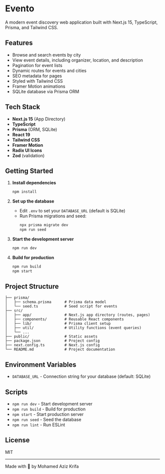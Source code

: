 # Evento

A modern event discovery web application built with Next.js 15, TypeScript, Prisma, and Tailwind CSS.

## Features

- Browse and search events by city
- View event details, including organizer, location, and description
- Pagination for event lists
- Dynamic routes for events and cities
- SEO metadata for pages
- Styled with Tailwind CSS
- Framer Motion animations
- SQLite database via Prisma ORM

## Tech Stack

- **Next.js 15** (App Directory)
- **TypeScript**
- **Prisma** (ORM, SQLite)
- **React 19**
- **Tailwind CSS**
- **Framer Motion**
- **Radix UI Icons**
- **Zod** (validation)

## Getting Started

1. **Install dependencies**

   ```bash
   npm install
   ```

2. **Set up the database**

   - Edit `.env` to set your `DATABASE_URL` (default is SQLite)
   - Run Prisma migrations and seed:
     ```bash
     npx prisma migrate dev
     npm run seed
     ```

3. **Start the development server**

   ```bash
   npm run dev
   ```

4. **Build for production**
   ```bash
   npm run build
   npm start
   ```

## Project Structure

```
├── prisma/
│   ├── schema.prisma      # Prisma data model
│   └── seed.ts            # Seed script for events
├── src/
│   ├── app/               # Next.js app directory (routes, pages)
│   ├── components/        # Reusable React components
│   ├── lib/               # Prisma client setup
│   ├── util/              # Utility functions (event queries)
│   └── ...
├── public/                # Static assets
├── package.json           # Project config
├── next.config.ts         # Next.js config
└── README.md              # Project documentation
```

## Environment Variables

- `DATABASE_URL` - Connection string for your database (default: SQLite)

## Scripts

- `npm run dev` - Start development server
- `npm run build` - Build for production
- `npm start` - Start production server
- `npm run seed` - Seed the database
- `npm run lint` - Run ESLint

## License

MIT

---

Made with 💙 by Mohamed Aziz Krifa
